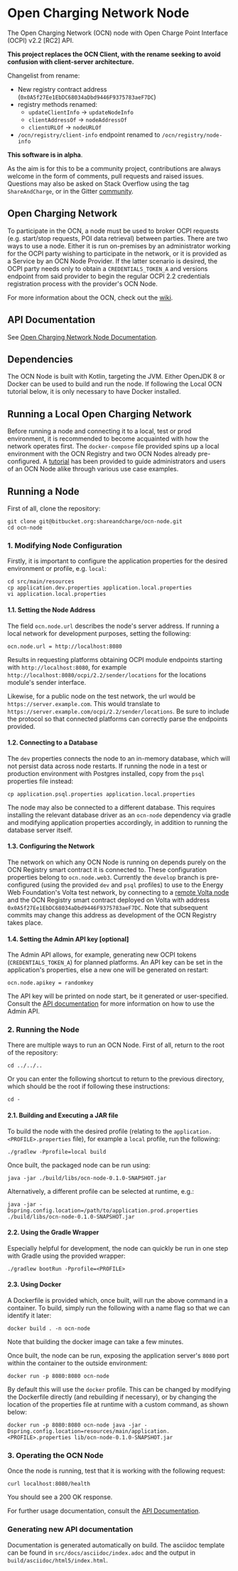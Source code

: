 # Open Charging Network Node

The Open Charging Network (OCN) node with Open Charge Point Interface (OCPI) v2.2 [RC2] API. 

**This project replaces the OCN Client, with the rename seeking to avoid confusion with client-server architecture.**

Changelist from rename:

- New registry contract address (`0x0A5f27Ee1EbDC68034aDbd9446F9375783aeF7DC`)
- registry methods renamed:
    - `updateClientInfo` -> `updateNodeInfo`
    - `clientAddressOf` -> `nodeAddressOf`
    - `clientURLOf` -> `nodeURLOf`
- `/ocn/registry/client-info` endpoint renamed to `/ocn/registry/node-info`


**This software is in alpha**. 

As the aim is for this to be a community project, contributions are always welcome in the form of comments, pull 
requests and raised issues. Questions may also be asked on Stack Overflow using the tag `ShareAndCharge`, or in the
Gitter [community](https://gitter.im/shareandcharge/community).

## Open Charging Network

To participate in the OCN, a node must be used to broker OCPI requests (e.g. start/stop requests, POI data retrieval) 
between parties. There are two ways to use a node. Either it is run on-premises by an administrator working for the
OCPI party wishing to participate in the network, or it is provided as a Service by an OCN Node Provider. If the 
latter scenario is desired, the OCPI party needs only to obtain a `CREDENTIALS_TOKEN_A` and versions endpoint from said 
provider to begin the regular OCPI 2.2 credentials registration process with the provider's OCN Node.  

For more information about the OCN, check out the [wiki](https://bitbucket.org/shareandcharge/ocn-node/wiki/).

## API Documentation

See [Open Charging Network Node Documentation](https://shareandcharge.bitbucket.io).

## Dependencies

The OCN Node is built with Kotlin, targeting the JVM. Either OpenJDK 8 or Docker can be used to build and run the node.
If following the Local OCN tutorial below, it is only necessary to have Docker installed.

## Running a Local Open Charging Network

Before running a node and connecting it to a local, test or prod environment, it is recommended to become acquainted 
with how the network operates first. The `docker-compose` file provided spins up a local environment with the OCN
Registry and two OCN Nodes already pre-configured. A [tutorial](./examples) has been provided to guide 
administrators and users of an OCN Node alike through various use case examples.  

## Running a Node

First of all, clone the repository:

```
git clone git@bitbucket.org:shareandcharge/ocn-node.git
cd ocn-node
```

### 1. Modifying Node Configuration

Firstly, it is important to configure the application properties for the desired environment or profile, e.g. `local`:

```
cd src/main/resources
cp application.dev.properties application.local.properties
vi application.local.properties
```

#### 1.1. Setting the Node Address

The field `ocn.node.url` describes the node's server address. If running a local network for development purposes,
setting the following:

```
ocn.node.url = http://localhost:8080
``` 

Results in requesting platforms obtaining OCPI module endpoints starting with `http://localhost:8080`, for 
example `http://localhost:8080/ocpi/2.2/sender/locations` for the locations module's sender interface.
 
Likewise, for a public node on the test network, the url would be `https://server.example.com`. This would translate
to `https://server.example.com/ocpi/2.2/sender/locations`. Be sure to include the protocol so that connected platforms
can correctly parse the endpoints provided.

#### 1.2. Connecting to a Database

The `dev` properties connects the node to an in-memory database, which will not persist data across node restarts.
If running the node in a test or production environment with Postgres installed, copy from the `psql` properties file 
instead:

```
cp application.psql.properties application.local.properties
```

The node may also be connected to a different database. This requires installing the relevant database driver as 
an `ocn-node` dependency via gradle and modifying application properties accordingly, in addition to running the 
database server itself. 

#### 1.3. Configuring the Network

The network on which any OCN Node is running on depends purely on the OCN Registry smart contract it is connected to.
These configuration properties belong to `ocn.node.web3`. Currently the `develop` branch is pre-configured (using the
provided `dev` and `psql` profiles) to use to the Energy Web Foundation's Volta test network, by connecting to a [remote Volta node](https://energyweb.atlassian.net/wiki/spaces/EWF/pages/703201459/Volta+Connecting+to+Remote+RPC) 
and the OCN Registry smart contract deployed on Volta with address `0x0A5f27Ee1EbDC68034aDbd9446F9375783aeF7DC`. Note
that subsequent commits may change this address as development of the OCN Registry takes place.

#### 1.4. Setting the Admin API key [optional]

The Admin API allows, for example, generating new OCPI tokens (`CREDENTIALS_TOKEN_A`) for planned platforms. An API
key can be set in the application's properties, else a new one will be generated on restart:

```
ocn.node.apikey = randomkey
```

The API key will be printed on node start, be it generated or user-specified. Consult the [API documentation](https://shareandcharge.bitbucket.io)
for more information on how to use the Admin API. 

### 2. Running the Node

There are multiple ways to run an OCN Node. First of all, return to the root of the repository:

```
cd ../../..
```

Or you can enter the following shortcut to return to the previous directory, which should be the root if following
these instructions:

```
cd -
```

#### 2.1. Building and Executing a JAR file

To build the node with the desired profile (relating to the `application.<PROFILE>.properties` file), for example a
`local` profile, run the following:

```
./gradlew -Pprofile=local build
```

Once built, the packaged node can be run using:
```
java -jar ./build/libs/ocn-node-0.1.0-SNAPSHOT.jar
```

Alternatively, a different profile can be selected at runtime, e.g.:
```
java -jar -Dspring.config.location=/path/to/application.prod.properties ./build/libs/ocn-node-0.1.0-SNAPSHOT.jar
```

#### 2.2. Using the Gradle Wrapper

Especially helpful for development, the node can quickly be run in one step with Gradle using the provided wrapper:

```
./gradlew bootRun -Pprofile=<PROFILE>
```

#### 2.3. Using Docker

A Dockerfile is provided which, once built, will run the above command in a container. To build, simply run the following
with a name flag so that we can identify it later:

```
docker build . -n ocn-node
```

Note that building the docker image can take a few minutes.

Once built, the node can be run, exposing the application server's `8080` port within the container to the outside environment:
```
docker run -p 8080:8080 ocn-node 
```

By default this will use the `docker` profile. This can be changed by modifying the Dockerfile directly (and rebuilding
if necessary), or by changing the location of the properties file at runtime with a custom command, as shown below:

```
docker run -p 8080:8080 ocn-node java -jar -Dspring.config.location=resources/main/application.<PROFILE>.properties lib/ocn-node-0.1.0-SNAPSHOT.jar
```

### 3. Operating the OCN Node

Once the node is running, test that it is working with the following request:

```
curl localhost:8080/health
```

You should see a 200 OK response.

For further usage documentation, consult the [API Documentation](https://shareandcharge.bitbucket.io).

### Generating new API documentation

Documentation is generated automatically on build. The asciidoc template can be found in 
`src/docs/asciidoc/index.adoc` and the output in `build/asciidoc/html5/index.html`.